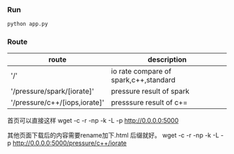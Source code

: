 ### Run
```sh
python app.py
```
### Route

route | description
---- | ----
 '/'        |io rate compare of spark,c++,standard
 '/pressure/spark/[iorate]' |pressure result of spark
'/pressure/c++/[iops,iorate]' |presssure result of c+=

首页可以直接这样
wget -c -r -np -k -L -p http://0.0.0.0:5000


其他页面下载后的内容需要rename加下.html 后缀就好。
wget -c -r -np -k -L -p http://0.0.0.0:5000/pressure/c++/iorate   



